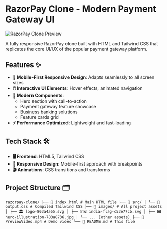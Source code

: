 # RazorPay Clone - Modern Payment Gateway UI

![RazorPay Clone Preview](https://github.com/user-attachments/assets/f541108a-5afb-494b-9c66-6a4d95c4ad79)

A fully responsive RazorPay clone built with HTML and Tailwind CSS that replicates the core UI/UX of the popular payment gateway platform.

## Features ✨

- **📱 Mobile-First Responsive Design**: Adapts seamlessly to all screen sizes
- **🖱️ Interactive UI Elements**: Hover effects, animated navigation
- **💎 Modern Components**:
  - Hero section with call-to-action
  - Payment gateway feature showcase
  - Business banking solutions
  - Feature cards grid
- **⚡ Performance Optimized**: Lightweight and fast-loading

## Tech Stack 🛠️

- **🖥️ Frontend**: HTML5, Tailwind CSS
- **📐 Responsive Design**: Mobile-first approach with breakpoints
- **🎬 Animations**: CSS transitions and transforms

## Project Structure 🗂️
``razorpay-clone/
├── 📄 index.html # Main HTML file
├── 📁 src/
│ └── 🎨 output.css # Compiled Tailwind CSS
├── 📁 images/ # All project assets
│ ├── 🏛️ logo-803a4a65.svg
│ ├── 🇮🇳 india-flag-c53e77cb.svg
│ ├── 🖼️ hero-illustration-783a8736.jpg
│ └── ... (other assets)
├── 🎥 PreviewVideo.mp4 # Demo video
└── 📝 README.md # This file
``
